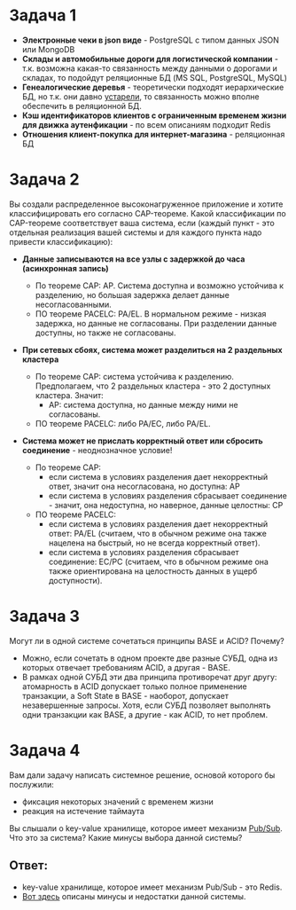 # Задача 1

- **Электронные чеки в json виде** - PostgreSQL с типом данных JSON или MongoDB  
- **Склады и автомобильные дороги для логистической компании** - т.к. возможна какая-то связанность между данными о дорогами и складах, то подойдут реляционные БД (MS SQL, PostgreSQL, MySQL)  
- **Генеалогические деревья** - теоретически подходят иерархические БД, но т.к. они давно [устарели](https://www.tadviser.ru/index.php/%D0%A1%D1%82%D0%B0%D1%82%D1%8C%D1%8F:%D0%98%D0%B5%D1%80%D0%B0%D1%80%D1%85%D0%B8%D1%87%D0%B5%D1%81%D0%BA%D0%B0%D1%8F_%D0%A1%D0%A3%D0%91%D0%94), то связанность можно вполне обеспечить в реляционной БД.   
- **Кэш идентификаторов клиентов с ограниченным временем жизни для движка аутенфикации** - по всем описаниям подходит Redis  
- **Отношения клиент-покупка для интернет-магазина**  - реляционная БД  


# Задача 2

Вы создали распределенное высоконагруженное приложение и хотите классифицировать его согласно 
CAP-теореме. Какой классификации по CAP-теореме соответствует ваша система, если 
(каждый пункт - это отдельная реализация вашей системы и для каждого пункта надо привести классификацию):

- **Данные записываются на все узлы с задержкой до часа (асинхронная запись)**  
  - По теореме CAP: AP. Система доступна и возможно устойчива к разделению, но большая задержка делает данные несогласованными.  
  - ПО теореме PACELC:  PA/EL. В нормальном режиме - низкая задержка, но данные не согласованы. При разделении данные доступны, но также не согласованы.  


- **При сетевых сбоях, система может разделиться на 2 раздельных кластера**   
  - По теореме CAP: система устойчива к разделению. Предполагаем, что 2 раздельных кластера - это 2 доступных кластера. Значит:   
    - AP: система доступна, но данные между ними не согласованы.  
  - ПО теореме PACELC:  либо PA/EC, либо PA/EL.


- **Система может не прислать корректный ответ или сбросить соединение** - неоднозначное условие!   
  - По теореме CAP:   
    - если система в условиях разделения дает некорректный ответ, значит она несогласована, но доступна: AP  
    - если система в условиях разделения сбрасывает соединение - значит, она недоступна, но наверное, данные целостны: CP  
  - ПО теореме PACELC:   
    - если система в условиях разделения дает некорректный ответ: PA/EL (считаем, что в обычном режиме она также нацелена на быстрый, но не всегда корректный ответ).   
    - если система в условиях разделения сбрасывает соединение: EC/PC (считаем, что в обычном режиме она также ориентирована на целостность данных в ущерб доступности).   

# Задача 3

Могут ли в одной системе сочетаться принципы BASE и ACID? Почему?   
- Можно, если сочетать в одном проекте две разные СУБД, одна из которых отвечает требованиям ACID, а другая - BASE.
- В рамках одной СУБД эти два принципа противоречат друг другу: атомарность в ACID допускает только полное применение транзакции, а Soft State в BASE - наоборот, допускает незавершенные запросы. Хотя, если СУБД позволяет выполнять одни транзакции как BASE, а другие - как ACID, то нет проблем.    

# Задача 4

Вам дали задачу написать системное решение, основой которого бы послужили:

- фиксация некоторых значений с временем жизни
- реакция на истечение таймаута

Вы слышали о key-value хранилище, которое имеет механизм [Pub/Sub](https://habr.com/ru/post/278237/). 
Что это за система? Какие минусы выбора данной системы?

## Ответ:
- key-value хранилище, которое имеет механизм Pub/Sub - это Redis.
- [Вот здесь](https://askdev.ru/q/v-chem-nedostatok-ispolzovaniya-redis-vmesto-subd-414392/) описаны минусы и недостатки данной системы.  

